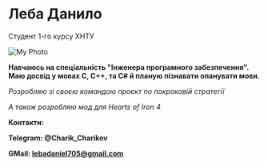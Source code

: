 # Леба Данило


Студент 1-го курсу ХНТУ

![My Photo](IMG_20220505_212805.jpg)

**Навчаюсь на спеціальність "Інженера програмного забезпечення". Маю досвід у мовах С, С++, та С# й планую пізнавати опанувати мови.**



*Розробляю зі своєю командою проєкт по покроковій стратегії*

*А також розробляю мод для Hearts of Iron 4*

**Контакти:**

**Telegram: @Charik_Charikov**

**GMail: lebadaniel705@gmail.com**
